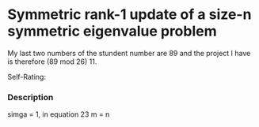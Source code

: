 # Symmetric rank-1 update of a size-n symmetric eigenvalue problem

My last two numbers of the stundent number are 89 and the project I have is therefore (89 mod 26) 11.


Self-Rating: 

### Description 

simga = 1, in equation 23
m = n
 
